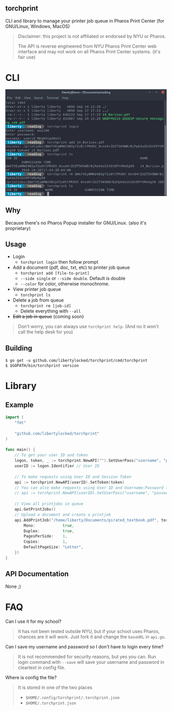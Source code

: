 torchprint
---
CLI and library to manage your printer job queue in Pharos Print Center (for GNU/Linux, Windows, MacOS)

> Disclaimer: this project is not affiliated or endorsed by NYU or Pharos.
>
> The API is reverse engineered from NYU Pharos Print Center web interface and may not work on all Pharos Print Center systems.
> (it's fair use)

# CLI

![screenshot-of-cli-in-gnome-terminal](images/screen1.png)

## Why
Because there's no Pharos Popup installer for GNU/Linux. (also it's proprietary)

## Usage
- Login
  - `torchprint login` then follow prompt
- Add a document (pdf, doc, txt, etc) to printer job queue
  - `torchprint add [file-to-print]`
  - `--side single` or `--side double`. Default is double
  - `--color` for color, otherwise monochrome.
- View printer job queue
  - `torchprint ls`
- Delete a job from queue
  - `torchprint rm [job-id]`
  - Delete everything with `--all`
- ~~Edit a job in queue~~ (coming soon)

> Don't worry, you can always use `torchprint help`. (And no it won't call the help desk for you)

## Building
```
$ go get -u github.com/libertylocked/torchprint/cmd/torchprint
$ $GOPATH/bin/torchprint version
```

# Library
## Example
```go
import (
	"fmt"

	"github.com/libertylocked/torchprint"
)

func main() {
	// To get your user ID and token
	logon, token, _ := torchprint.NewAPI("").SetUserPass("username", "password")
	userID := logon.Identifier // User ID

	// To make requests using User ID and Session Token
	api := torchprint.NewAPI(userID).SetToken(token)
	// You can also make requests using User ID and Username:Password (instead of token)
	// api := torchprint.NewAPI(userID).SetUserPass("username", "password")

	// View all printjobs in queue
	api.GetPrintJobs()
	// Upload a document and create a printjob
	api.AddPrintJob("/home/liberty/Documents/pirated_textbook.pdf", torchprint.FinishingOptions{
		Mono:            true,
		Duplex:          true,
		PagesPerSide:    1,
		Copies:          1,
		DefaultPageSize: "Letter",
	})
}
```

## API Documentation
None ;)

# FAQ

Can I use it for my school?
> It has not been tested outside NYU, but if your school uses Pharos, chances are it will work. Just fork it and change the `baseURL` in `api.go`.

Can I save my username and password so I don't have to login every time?
> It is not recommended for security reasons, but yes you can.
> Run login command with `--save` will save your username and password in cleartext in config file.

Where is config the file?
> It is stored in one of the two places
> - `$HOME/.config/torchprint/.torchprint.json`
> - `$HOME/.torchprint.json`
